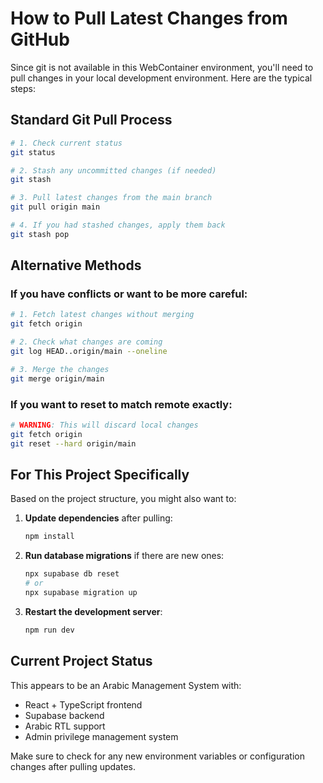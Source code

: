 # How to Pull Latest Changes from GitHub

Since git is not available in this WebContainer environment, you'll need to pull changes in your local development environment. Here are the typical steps:

## Standard Git Pull Process

```bash
# 1. Check current status
git status

# 2. Stash any uncommitted changes (if needed)
git stash

# 3. Pull latest changes from the main branch
git pull origin main

# 4. If you had stashed changes, apply them back
git stash pop
```

## Alternative Methods

### If you have conflicts or want to be more careful:

```bash
# 1. Fetch latest changes without merging
git fetch origin

# 2. Check what changes are coming
git log HEAD..origin/main --oneline

# 3. Merge the changes
git merge origin/main
```

### If you want to reset to match remote exactly:

```bash
# WARNING: This will discard local changes
git fetch origin
git reset --hard origin/main
```

## For This Project Specifically

Based on the project structure, you might also want to:

1. **Update dependencies** after pulling:
   ```bash
   npm install
   ```

2. **Run database migrations** if there are new ones:
   ```bash
   npx supabase db reset
   # or
   npx supabase migration up
   ```

3. **Restart the development server**:
   ```bash
   npm run dev
   ```

## Current Project Status

This appears to be an Arabic Management System with:
- React + TypeScript frontend
- Supabase backend
- Arabic RTL support
- Admin privilege management system

Make sure to check for any new environment variables or configuration changes after pulling updates.